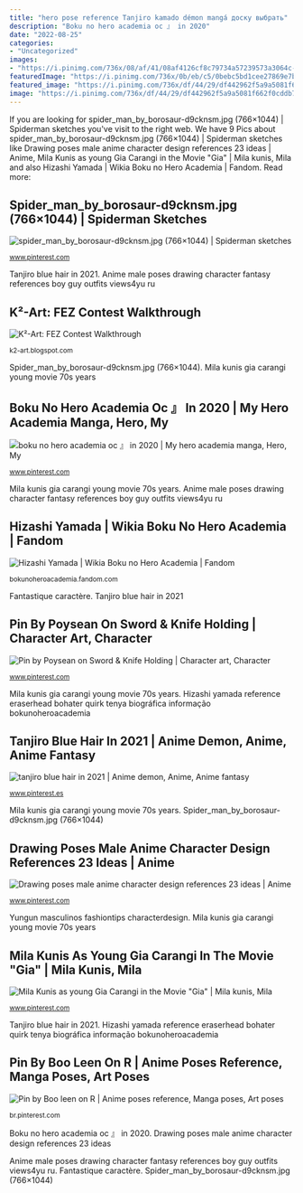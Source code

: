 ```yaml
---
title: "hero pose reference Tanjiro kamado démon mangá доску выбрать"
description: "Boku no hero academia oc 』 in 2020"
date: "2022-08-25"
categories:
- "Uncategorized"
images:
- "https://i.pinimg.com/736x/08/af/41/08af4126cf8c79734a57239573a3064c--gia-carangi-mila-kunis.jpg"
featuredImage: "https://i.pinimg.com/736x/0b/eb/c5/0bebc5bd1cee27869e7b91b4b10c525e.jpg"
featured_image: "https://i.pinimg.com/736x/df/44/29/df442962f5a9a5081f662f0cddb7c84a.jpg"
image: "https://i.pinimg.com/736x/df/44/29/df442962f5a9a5081f662f0cddb7c84a.jpg"
---
```


If you are looking for spider_man_by_borosaur-d9cknsm.jpg (766×1044) | Spiderman sketches you've visit to the right web. We have 9 Pics about spider_man_by_borosaur-d9cknsm.jpg (766×1044) | Spiderman sketches like Drawing poses male anime character design references 23 ideas | Anime, Mila Kunis as young Gia Carangi in the Movie &quot;Gia&quot; | Mila kunis, Mila and also Hizashi Yamada | Wikia Boku no Hero Academia | Fandom. Read more:

## Spider_man_by_borosaur-d9cknsm.jpg (766×1044) | Spiderman Sketches

![spider_man_by_borosaur-d9cknsm.jpg (766×1044) | Spiderman sketches](https://i.pinimg.com/736x/77/d4/86/77d4860277eab8236cc350d084c63372--poses.jpg "Drawing poses male anime character design references 23 ideas")

<small>www.pinterest.com</small>

Tanjiro blue hair in 2021. Anime male poses drawing character fantasy references boy guy outfits views4yu ru

## K²-Art: FEZ Contest Walkthrough

![K²-Art: FEZ Contest Walkthrough](http://2.bp.blogspot.com/_2sbXqyWfmvw/TAHvC0AXBwI/AAAAAAAAAhk/pXjTuCPU5y8/s1600/FEZ_pose_idea17.jpg "Pose shield reference poses drawing sword anatomy action anime dynamic draw sketch character references resultado imagen fez sketches cartoon visit")

<small>k2-art.blogspot.com</small>

Spider_man_by_borosaur-d9cknsm.jpg (766×1044). Mila kunis gia carangi young movie 70s years

## Boku No Hero Academia Oc 』 In 2020 | My Hero Academia Manga, Hero, My

![boku no hero academia oc 』 in 2020 | My hero academia manga, Hero, My](https://i.pinimg.com/736x/0b/eb/c5/0bebc5bd1cee27869e7b91b4b10c525e.jpg "Fantastique caractère")

<small>www.pinterest.com</small>

Mila kunis gia carangi young movie 70s years. Anime male poses drawing character fantasy references boy guy outfits views4yu ru

## Hizashi Yamada | Wikia Boku No Hero Academia | Fandom

![Hizashi Yamada | Wikia Boku no Hero Academia | Fandom](https://vignette.wikia.nocookie.net/bokunoheroacademia/images/8/8a/Present_Mic_Full_Body.png/revision/latest?cb=20180515114720&amp;path-prefix=pt-br "Tanjiro kamado démon mangá доску выбрать")

<small>bokunoheroacademia.fandom.com</small>

Fantastique caractère. Tanjiro blue hair in 2021

## Pin By Poysean On Sword &amp; Knife Holding | Character Art, Character

![Pin by Poysean on Sword &amp; Knife Holding | Character art, Character](https://i.pinimg.com/736x/ae/db/cc/aedbccbbd2ba2f683ac898dd8d56e87a.jpg "Yungun masculinos fashiontips characterdesign")

<small>www.pinterest.com</small>

Mila kunis gia carangi young movie 70s years. Hizashi yamada reference eraserhead bohater quirk tenya biográfica informação bokunoheroacademia

## Tanjiro Blue Hair In 2021 | Anime Demon, Anime, Anime Fantasy

![tanjiro blue hair in 2021 | Anime demon, Anime, Anime fantasy](https://i.pinimg.com/736x/63/53/c6/6353c64cd76d9b5568cfbbbd81027ae1.jpg "Anime male poses drawing character fantasy references boy guy outfits views4yu ru")

<small>www.pinterest.es</small>

Mila kunis gia carangi young movie 70s years. Spider_man_by_borosaur-d9cknsm.jpg (766×1044)

## Drawing Poses Male Anime Character Design References 23 Ideas | Anime

![Drawing poses male anime character design references 23 ideas | Anime](https://i.pinimg.com/736x/79/3a/96/793a96ccc138c3a67a27252efa73a769.jpg "Mila kunis gia carangi young movie 70s years")

<small>www.pinterest.com</small>

Yungun masculinos fashiontips characterdesign. Mila kunis gia carangi young movie 70s years

## Mila Kunis As Young Gia Carangi In The Movie &quot;Gia&quot; | Mila Kunis, Mila

![Mila Kunis as young Gia Carangi in the Movie &quot;Gia&quot; | Mila kunis, Mila](https://i.pinimg.com/736x/08/af/41/08af4126cf8c79734a57239573a3064c--gia-carangi-mila-kunis.jpg "Yungun masculinos fashiontips characterdesign")

<small>www.pinterest.com</small>

Tanjiro blue hair in 2021. Hizashi yamada reference eraserhead bohater quirk tenya biográfica informação bokunoheroacademia

## Pin By Boo Leen On R | Anime Poses Reference, Manga Poses, Art Poses

![Pin by Boo leen on R | Anime poses reference, Manga poses, Art poses](https://i.pinimg.com/736x/df/44/29/df442962f5a9a5081f662f0cddb7c84a.jpg "Boku no hero academia oc 』 in 2020")

<small>br.pinterest.com</small>

Boku no hero academia oc 』 in 2020. Drawing poses male anime character design references 23 ideas

Anime male poses drawing character fantasy references boy guy outfits views4yu ru. Fantastique caractère. Spider_man_by_borosaur-d9cknsm.jpg (766×1044)
